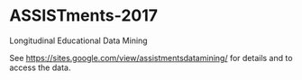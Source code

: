 # ASSISTments-2017
Longitudinal Educational Data Mining 

See <https://sites.google.com/view/assistmentsdatamining/> for details and to access the data.
